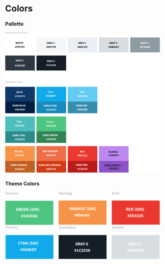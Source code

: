 # Colors

### Pallette

![](<../.gitbook/assets/Screenshot 2021-11-10 at 11.00.36 AM.png>)

### Theme Colors

![](<../.gitbook/assets/Screenshot 2021-11-10 at 11.01.13 AM.png>) ![](<../.gitbook/assets/Screenshot 2021-11-10 at 11.01.00 AM.png>)
